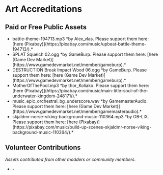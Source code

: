 # Art Accreditations

## Paid or Free Public Assets
<ul>
	<li>battle-theme-194713.mp3 *by Alex_vlas. Please support them here: [here (Pixabay)](https://pixabay.com/music/upbeat-battle-theme-194713/).*</li>
	<li>SPLAT Squelch 02.ogg *by GameBurp. Please support them here: [here (Game Dev Market)](https://www.gamedevmarket.net/member/gameburp).*</li>
	<li>DESTRUCTION Break Impact Wood 06.ogg *by GameBurp. Please support them here: [here (Game Dev Market)](https://www.gamedevmarket.net/member/gameburp).*</li>
	<li>MotherOfThePool.mp3 *by thor_Koliako. Please support them here: [here (Pixabay)](https://pixabay.com/music/main-title-soul-of-the-underwater-kingdom-248171/).*</li>
	<li>music_epic_orchestral_bg_underscore.wav *by GamemasterAudio. Please support them here: [here (Game Dev Market)](https://www.gamedevmarket.net/member/gamemasteraudio).*</li>
	<li>skjaldmr-norse-viking-background-music-110364.mp3 *by OB-LIX. Please support them here: [here (Pixabay)](https://pixabay.com/music/build-up-scenes-skjaldmr-norse-viking-background-music-110364/).*</li>
</ul>

## Volunteer Contributions
*Assets contributed from other modders or community members.*
<ul>
	<li>-</li>
</ul>